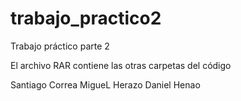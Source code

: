 # trabajo_practico2

Trabajo práctico parte 2

El archivo RAR contiene las otras carpetas del código

Santiago Correa
MigueL Herazo
Daniel Henao
